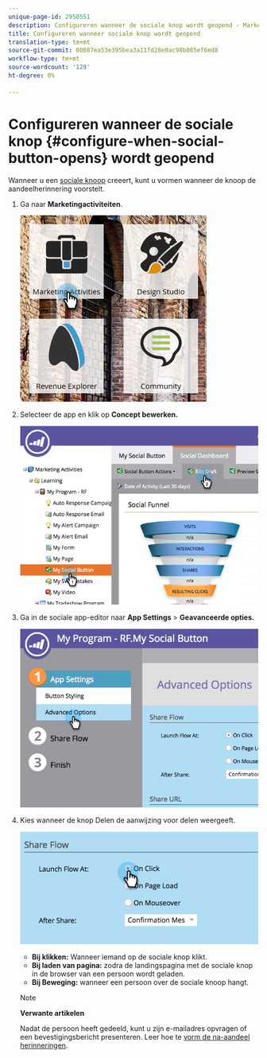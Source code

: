 ```yaml
---
unique-page-id: 2950551
description: Configureren wanneer de sociale knop wordt geopend - Marketo Docs - Productdocumentatie
title: Configureren wanneer sociale knop wordt geopend
translation-type: tm+mt
source-git-commit: 00887ea53e395bea3a11fd28e0ac98b085ef6ed8
workflow-type: tm+mt
source-wordcount: '129'
ht-degree: 0%

---
```



# Configureren wanneer de sociale knop {#configure-when-social-button-opens} wordt geopend

Wanneer u een [sociale knoop](../../../../product-docs/demand-generation/landing-pages/free-form-landing-pages/add-a-social-button-to-a-free-form-landing-page.md) creeert, kunt u vormen wanneer de knoop de aandeelherinnering voorstelt.

1. Ga naar **Marketingactiviteiten**.

   ![](assets/ma-3.png)

1. Selecteer de app en klik op **Concept bewerken.**

   ![](assets/image2014-9-22-16-3a35-3a50.png)

1. Ga in de sociale app-editor naar **App Settings** > **Geavanceerde opties.**

   ![](assets/image2014-9-22-16-3a36-3a6.png)

1. Kies wanneer de knop Delen de aanwijzing voor delen weergeeft.

   ![](assets/image2014-9-22-16-3a36-3a21.png)

   * **Bij klikken:** Wanneer iemand op de sociale knop klikt.
   * **Bij laden van pagina:** zodra de landingspagina met de sociale knop in de browser van een persoon wordt geladen.
   * **Bij Beweging:** wanneer een persoon over de sociale knoop hangt.

   >[!NOTE]
   >
   >**Verwante artikelen**
   >
   >
   >Nadat de persoon heeft gedeeld, kunt u zijn e-mailadres opvragen of een bevestigingsbericht presenteren. Leer hoe te [vorm de na-aandeel herinneringen](configure-after-share-prompts.md).

